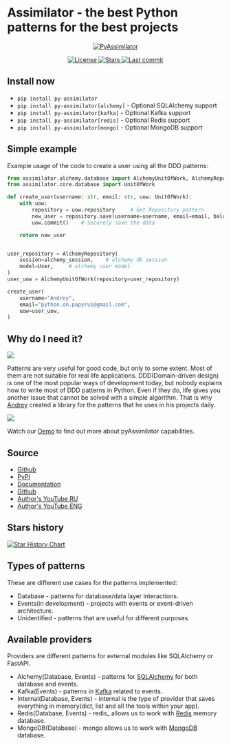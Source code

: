 # Assimilator - the best Python patterns for the best projects

<p align="center">
  <a href="https://knucklesuganda.github.io/py_assimilator/"><img src="https://knucklesuganda.github.io/py_assimilator/images/logo.png" alt="PyAssimilator"></a>
</p>
<p align="center">
<a href="https://pypi.org/project/py-assimilator/" target="_blank">
    <img src="https://img.shields.io/github/license/knucklesuganda/py_assimilator?color=%237e56c2&style=for-the-badge" alt="License">
</a>

<a href="https://pypi.org/project/py-assimilator/" target="_blank">
    <img src="https://img.shields.io/github/stars/knucklesuganda/py_assimilator?color=%237e56c2&style=for-the-badge" alt="Stars">
</a>
<a href="https://pypi.org/project/py-assimilator/" target="_blank">
    <img src="https://img.shields.io/github/last-commit/knucklesuganda/py_assimilator?color=%237e56c2&style=for-the-badge" alt="Last commit">
</a>
</p>


## Install now
* `pip install py-assimilator`
* `pip install py-assimilator[alchemy]` - Optional SQLAlchemy support 
* `pip install py-assimilator[kafka]` - Optional Kafka support 
* `pip install py-assimilator[redis]` - Optional Redis support 
* `pip install py-assimilator[mongo]` - Optional MongoDB support 


## Simple example

Example usage of the code to create a user using all the DDD patterns:
```Python
from assimilator.alchemy.database import AlchemyUnitOfWork, AlchemyRepository
from assimilator.core.database import UnitOfWork

def create_user(username: str, email: str, uow: UnitOfWork):
    with uow:
        repository = uow.repository     # Get Repository pattern
        new_user = repository.save(username=username, email=email, balance=0)
        uow.commit()    # Securely save the data

    return new_user


user_repository = AlchemyRepository(
    session=alchemy_session,    # alchemy db session
    model=User,     # alchemy user model 
)
user_uow = AlchemyUnitOfWork(repository=user_repository)

create_user(
    username="Andrey", 
    email="python.on.papyrus@gmail.com",
    uow=user_uow,
)

```

## Why do I need it?
![](images/why_assimilator_no_usage.png)

Patterns are very useful for good code, but only to some extent. Most of them are not suitable for 
real life applications. DDD(Domain-driven design) is one of the most popular ways of development
today, but nobody explains how to write most of DDD patterns in Python. Even if they do, life gives you another
issue that cannot be solved with a simple algorithm. That is why [Andrey](https://www.youtube.com/channel/UCSNpJHMOU7FqjD4Ttux0uuw) created
a library for the patterns that he uses in his projects daily.

![](images/why_assimilator_usage.png)

Watch our [Demo]() to find out more about pyAssimilator capabilities.

## Source
* [Github](https://github.com/knucklesuganda/py_assimilator)
* [PyPI](https://pypi.org/project/py-assimilator/)
* [Documentation](https://knucklesuganda.github.io/py_assimilator/)
* [Github](https://github.com/knucklesuganda/py_assimilator)
* [Author's YouTube RU](https://www.youtube.com/channel/UCSNpJHMOU7FqjD4Ttux0uuw)
* [Author's YouTube ENG](https://www.youtube.com/channel/UCeC9LNDwRP9OfjyOFHaSikA)


## Stars history
[![Star History Chart](https://api.star-history.com/svg?repos=knucklesuganda/py_assimilator&type=Date)](https://star-history.com/#knucklesuganda/py_assimilator&Date)


## Types of patterns
These are different use cases for the patterns implemented:

- Database - patterns for database/data layer interactions.
- Events(in development) - projects with events or event-driven architecture.
- Unidentified - patterns that are useful for different purposes.

## Available providers
Providers are different patterns for external modules like SQLAlchemy or FastAPI.

- Alchemy(Database, Events) - patterns for [SQLAlchemy](https://docs.sqlalchemy.org/en/20/) for both database and events.
- Kafka(Events) - patterns in [Kafka](https://kafka.apache.org/) related to events.
- Internal(Database, Events) - internal is the type of provider that saves everything in memory(dict, list and all the tools within your app).
- Redis(Database, Events) - redis_ allows us to work with [Redis](https://redis.io/) memory database.
- MongoDB(Database) - mongo allows us to work with [MongoDB](https://www.mongodb.com/) database.
